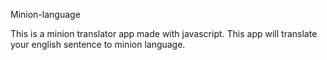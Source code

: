 Minion-language

This is a minion translator app made with javascript. This app will translate your english sentence to minion language.
 
